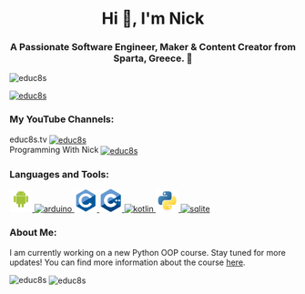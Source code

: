 <h1 align="center">Hi 👋, I'm Nick</h1>
<h3 align="center">A Passionate Software Engineer, Maker & Content Creator from Sparta, Greece. 🚀</h3>

<p align="left"> <img src="https://komarev.com/ghpvc/?username=educ8s&label=Profile%20views&color=0e75b6&style=flat" alt="educ8s" /> </p>

<p align="left"> <a href="https://github.com/ryo-ma/github-profile-trophy"><img src="https://github-profile-trophy.vercel.app/?username=educ8s" alt="educ8s" /></a> </p>

<h3 align="left">My YouTube Channels:</h3>
<p align="left">
educ8s.tv <a href="https://www.youtube.com/c/educ8s" target="blank"><img align="center" src="https://raw.githubusercontent.com/rahuldkjain/github-profile-readme-generator/master/src/images/icons/Social/youtube.svg" alt="educ8s" height="30" width="40" /></a><br>Programming With Nick <a href="https://studio.youtube.com/channel/UC3ivOTE5EgpmF2DHLBmWIWg" target="blank"><img align="center" src="https://raw.githubusercontent.com/rahuldkjain/github-profile-readme-generator/master/src/images/icons/Social/youtube.svg" alt="educ8s" height="30" width="40" /></a>
</p>

<h3 align="left">Languages and Tools:</h3>
<p align="left"> <a href="https://developer.android.com" target="_blank" rel="noreferrer"> <img src="https://raw.githubusercontent.com/devicons/devicon/master/icons/android/android-original-wordmark.svg" alt="android" width="40" height="40"/> </a> <a href="https://www.arduino.cc/" target="_blank" rel="noreferrer"> <img src="https://cdn.worldvectorlogo.com/logos/arduino-1.svg" alt="arduino" width="40" height="40"/> </a> <a href="https://www.cprogramming.com/" target="_blank" rel="noreferrer"> <img src="https://raw.githubusercontent.com/devicons/devicon/master/icons/c/c-original.svg" alt="c" width="40" height="40"/> </a> <a href="https://www.w3schools.com/cpp/" target="_blank" rel="noreferrer"> <img src="https://raw.githubusercontent.com/devicons/devicon/master/icons/cplusplus/cplusplus-original.svg" alt="cplusplus" width="40" height="40"/> </a> <a href="https://kotlinlang.org" target="_blank" rel="noreferrer"> <img src="https://www.vectorlogo.zone/logos/kotlinlang/kotlinlang-icon.svg" alt="kotlin" width="40" height="40"/> </a> <a href="https://www.python.org" target="_blank" rel="noreferrer"> <img src="https://raw.githubusercontent.com/devicons/devicon/master/icons/python/python-original.svg" alt="python" width="40" height="40"/> </a> <a href="https://www.sqlite.org/" target="_blank" rel="noreferrer"> <img src="https://www.vectorlogo.zone/logos/sqlite/sqlite-icon.svg" alt="sqlite" width="40" height="40"/> </a> </p>

<h3 align="left">About Me:</h3>
<p align="left">I am currently working on a new Python OOP course. Stay tuned for more updates! You can find more information about the course <a href="https://bit.ly/3NaMfg4">here</a>.</p>

<p><img align="left" src="https://github-readme-stats.vercel.app/api/top-langs?username=educ8s&show_icons=true&locale=en&layout=compact" alt="educ8s" /></p>

<p>&nbsp;<img align="center" src="https://github-readme-stats.vercel.app/api?username=educ8s&show_icons=true&locale=en" alt="educ8s" /></p>

